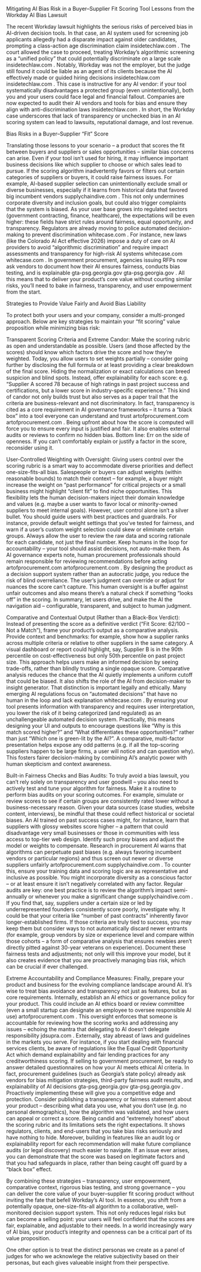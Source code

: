 Mitigating AI Bias Risk in a Buyer–Supplier Fit Scoring Tool
Lessons from the Workday AI Bias Lawsuit

The recent Workday lawsuit highlights the serious risks of perceived bias in AI-driven decision tools. In that case, an AI system used for screening job applicants allegedly had a disparate impact against older candidates, prompting a class-action age discrimination claim
insidetechlaw.com
. The court allowed the case to proceed, treating Workday’s algorithmic screening as a “unified policy” that could potentially discriminate on a large scale
insidetechlaw.com
. Notably, Workday was not the employer, but the judge still found it could be liable as an agent of its clients because the AI effectively made or guided hiring decisions
insidetechlaw.com
insidetechlaw.com
. This case is instructive for any AI vendor: if your tool systematically disadvantages a protected group (even unintentionally), both you and your users could face legal and financial fallout. Companies are now expected to audit their AI vendors and tools for bias and ensure they align with anti-discrimination laws
insidetechlaw.com
. In short, the Workday case underscores that lack of transparency or unchecked bias in an AI scoring system can lead to lawsuits, reputational damage, and lost revenue.

Bias Risks in a Buyer–Supplier “Fit” Score

Translating those lessons to your scenario – a product that scores the fit between buyers and suppliers or sales opportunities – similar bias concerns can arise. Even if your tool isn’t used for hiring, it may influence important business decisions like which supplier to choose or which sales lead to pursue. If the scoring algorithm inadvertently favors or filters out certain categories of suppliers or buyers, it could raise fairness issues. For example, AI-based supplier selection can unintentionally exclude small or diverse businesses, especially if it learns from historical data that favored big incumbent vendors
supplychaindive.com
. This not only undermines corporate diversity and inclusion goals, but could also trigger complaints that the system is biased. As your user base grows into regulated sectors (government contracting, finance, healthcare), the expectations will be even higher: these fields have strict rules around fairness, equal opportunity, and transparency. Regulators are already moving to police automated decision-making to prevent discrimination
whitecase.com
. For instance, new laws (like the Colorado AI Act effective 2026) impose a duty of care on AI providers to avoid “algorithmic discrimination” and require impact assessments and transparency for high-risk AI systems
whitecase.com
whitecase.com
. In government procurement, agencies issuing RFPs now ask vendors to document how their AI ensures fairness, conducts bias testing, and is explainable
gta-psg.georgia.gov
gta-psg.georgia.gov
. All this means that to deliver your product’s core value without courting similar risks, you’ll need to bake in fairness, transparency, and user empowerment from the start.

Strategies to Provide Value Fairly and Avoid Bias Liability

To protect both your users and your company, consider a multi-pronged approach. Below are key strategies to maintain your “fit scoring” value proposition while minimizing bias risk:

Transparent Scoring Criteria and Extreme Candor: Make the scoring rubric as open and understandable as possible. Users (and those affected by the scores) should know which factors drive the score and how they’re weighted. Today, you allow users to set weights partially – consider going further by disclosing the full formula or at least providing a clear breakdown of the final score. Hiding the normalization or exact calculations can breed suspicion and blind spots. Instead, offer explainability for each score: e.g. “Supplier A scored 78 because of high ratings in past project success and certifications, but a lower score in industry-specific experience.” This kind of candor not only builds trust but also serves as a paper trail that the criteria are business-relevant and not discriminatory. In fact, transparency is cited as a core requirement in AI governance frameworks – it turns a “black box” into a tool everyone can understand and trust
artofprocurement.com
artofprocurement.com
. Being upfront about how the score is computed will force you to ensure every input is justified and fair. It also enables external audits or reviews to confirm no hidden bias. Bottom line: Err on the side of openness. If you can’t comfortably explain or justify a factor in the score, reconsider using it.

User-Controlled Weighting with Oversight: Giving users control over the scoring rubric is a smart way to accommodate diverse priorities and deflect one-size-fits-all bias. Salespeople or buyers can adjust weights (within reasonable bounds) to match their context – for example, a buyer might increase the weight on “past performance” for critical projects or a small business might highlight “client fit” to find niche opportunities. This flexibility lets the human decision-makers inject their domain knowledge and values (e.g. maybe a user wants to favor local or minority-owned suppliers to meet internal goals). However, user control alone isn’t a silver bullet. You should guide users with best practices and guardrails. For instance, provide default weight settings that you’ve tested for fairness, and warn if a user’s custom weight selection could skew or eliminate certain groups. Always allow the user to review the raw data and scoring rationale for each candidate, not just the final number. Keep humans in the loop for accountability – your tool should assist decisions, not auto-make them. As AI governance experts note, human procurement professionals should remain responsible for reviewing recommendations before acting
artofprocurement.com
artofprocurement.com
. By designing the product as a decision support system rather than an autocratic judge, you reduce the risk of blind overreliance. The user’s judgment can override or adjust for nuances the score can’t capture. This human oversight is a buffer against unfair outcomes and also means there’s a natural check if something “looks off” in the scoring. In summary, let users drive, and make the AI the navigation aid – configurable, transparent, and subject to human judgment.

Comparative and Contextual Output (Rather than a Black-Box Verdict): Instead of presenting the score as a definitive verdict (“Fit Score: 62/100 – Not a Match”), frame your product’s output as a comparative analysis. Provide context and benchmarks: for example, show how a supplier ranks across multiple criteria or relative to other suppliers in the same category. A visual dashboard or report could highlight, say, Supplier B is in the 90th percentile on cost-effectiveness but only 50th percentile on past project size. This approach helps users make an informed decision by seeing trade-offs, rather than blindly trusting a single opaque score. Comparative analysis reduces the chance that the AI quietly implements a uniform cutoff that could be biased. It also shifts the role of the AI from decision-maker to insight generator. That distinction is important legally and ethically. Many emerging AI regulations focus on “automated decisions” that have no human in the loop and lack explanation
whitecase.com
. By ensuring your tool presents information with transparency and requires user interpretation, you lower the risk of it being categorized (and regulated) as an unchallengeable automated decision system. Practically, this means designing your UI and outputs to encourage questions like “Why is this match scored higher?” and “What differentiates these opportunities?” rather than just “Which one is green-lit by the AI?”. A comparative, multi-factor presentation helps expose any odd patterns (e.g. if all the top-scoring suppliers happen to be large firms, a user will notice and can question why). This fosters fairer decision-making by combining AI’s analytic power with human skepticism and context awareness.

Built-in Fairness Checks and Bias Audits: To truly avoid a bias lawsuit, you can’t rely solely on transparency and user goodwill – you also need to actively test and tune your algorithm for fairness. Make it a routine to perform bias audits on your scoring outcomes. For example, simulate or review scores to see if certain groups are consistently rated lower without a business-necessary reason. Given your data sources (case studies, website content, interviews), be mindful that these could reflect historical or societal biases. An AI trained on past success cases might, for instance, learn that suppliers with glossy websites score higher – a pattern that could disadvantage very small businesses or those in communities with less access to top-tier web design. Identify such proxy biases and adjust the model or weights to compensate. Research in procurement AI warns that algorithms can perpetuate past biases (e.g. always favoring incumbent vendors or particular regions) and thus screen out newer or diverse suppliers unfairly
artofprocurement.com
supplychaindive.com
. To counter this, ensure your training data and scoring logic are as representative and inclusive as possible. You might incorporate diversity as a conscious factor – or at least ensure it isn’t negatively correlated with any factor. Regular audits are key: one best practice is to review the algorithm’s impact semi-annually or whenever you make a significant change
supplychaindive.com
. If you find that, say, suppliers under a certain size or led by underrepresented founders consistently score poorly, investigate why. It could be that your criteria like “number of past contracts” inherently favor longer-established firms. If those criteria are truly tied to success, you may keep them but consider ways to not automatically discard newer entrants (for example, group vendors by size or experience level and compare within those cohorts – a form of comparative analysis that ensures newbies aren’t directly pitted against 30-year veterans on experience). Document these fairness tests and adjustments; not only will this improve your model, but it also creates evidence that you are proactively managing bias risk, which can be crucial if ever challenged.

Extreme Accountability and Compliance Measures: Finally, prepare your product and business for the evolving compliance landscape around AI. It’s wise to treat bias avoidance and transparency not just as features, but as core requirements. Internally, establish an AI ethics or governance policy for your product. This could include an AI ethics board or review committee (even a small startup can designate an employee to oversee responsible AI use)
artofprocurement.com
. This oversight enforces that someone is accountable for reviewing how the scoring works and addressing any issues – echoing the mantra that delegating to AI doesn’t delegate responsibility
jdsupra.com
. Externally, stay abreast of laws and guidelines in the markets you serve. For instance, if you start dealing with financial services clients, be aware of regulations like the Equal Credit Opportunity Act which demand explainability and fair lending practices for any creditworthiness scoring. If selling to government procurement, be ready to answer detailed questionnaires on how your AI meets ethical AI criteria. In fact, procurement guidelines (such as Georgia’s state policy) already ask vendors for bias mitigation strategies, third-party fairness audit results, and explainability of AI decisions
gta-psg.georgia.gov
gta-psg.georgia.gov
. Proactively implementing these will give you a competitive edge and protection. Consider publishing a transparency or fairness statement about your product – describing what data you use, what you don’t use (e.g. no personal demographics), how the algorithm was validated, and how users can appeal or correct a score. Being candid and “extremely honest” about the scoring rubric and its limitations sets the right expectations. It shows regulators, clients, and end-users that you take bias risks seriously and have nothing to hide. Moreover, building in features like an audit log or explainability report for each recommendation will make future compliance audits (or legal discovery) much easier to navigate. If an issue ever arises, you can demonstrate that the score was based on legitimate factors and that you had safeguards in place, rather than being caught off guard by a “black box” effect.

By combining these strategies – transparency, user empowerment, comparative context, rigorous bias testing, and strong governance – you can deliver the core value of your buyer–supplier fit scoring product without inviting the fate that befell Workday’s AI tool. In essence, you shift from a potentially opaque, one-size-fits-all algorithm to a collaborative, well-monitored decision support system. This not only reduces legal risks but can become a selling point: your users will feel confident that the scores are fair, explainable, and adjustable to their needs. In a world increasingly wary of AI bias, your product’s integrity and openness can be a critical part of its value proposition.

One other option is to treat the distinct personas we create as a panel of judges for who we acknowlege the relative subjectivity based on their personas, but each gives valueable insight from their perspective.